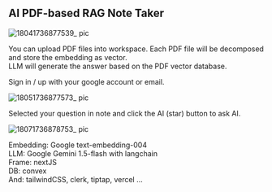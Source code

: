 ## AI PDF-based RAG Note Taker

![18041736877539_ pic](https://github.com/user-attachments/assets/bc857416-a95a-4dfe-97f9-5ea560d0e21b)


You can upload PDF files into workspace.
Each PDF file will be decomposed and store the embedding as vector.  
LLM will generate the answer based on the PDF vector database.  


Sign in / up with your google account or email.

![18051736877573_ pic](https://github.com/user-attachments/assets/4203629b-1f57-4ebd-8448-53af053b0abb)

Selected your question in note and click the AI (star) button to ask AI.

![18071736878753_ pic](https://github.com/user-attachments/assets/03e2800f-a023-4065-9ae2-47156c4047a0)

Embedding: Google text-embedding-004  
LLM: Google Gemini 1.5-flash with langchain  
Frame: nextJS  
DB: convex  
And: tailwindCSS, clerk, tiptap, vercel ...  
